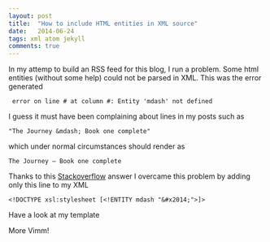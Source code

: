 ```yaml
---
layout: post
title:  "How to include HTML entities in XML source"
date:   2014-06-24
tags: xml atom jekyll
comments: true
---
```

In my attemp to build an RSS feed for this blog, I run a problem. Some html entities (without some help) could not be parsed in XML. This was the error generated

```
 error on line # at column #: Entity 'mdash' not defined
```

I guess it must have been complaining about lines in my posts such as

```
"The Journey &mdash; Book one complete"
```

which under normal circumstances should render as

```
The Journey — Book one complete
```

Thanks to this [Stackoverflow](http://stackoverflow.com/questions/2729478/leave-entity-intact-in-xml-xslt) answer I overcame this problem by adding only this line to my XML

```
<!DOCTYPE xsl:stylesheet [<!ENTITY mdash "&#x2014;">]>
```
Have a look at my template
<script src="https://gist.github.com/nadjetey/95d9596405316f9885b4.js"></script>

More Vimm!
